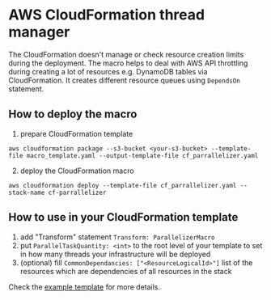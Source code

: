 # AWS CloudFormation thread manager

The CloudFormation doesn't manage or check resource creation limits during the deployment. The macro helps to deal with AWS API throttling during creating a lot of resources e.g. DynamoDB tables via CloudFormation. It creates different resource queues using `DependsOn` statement.

## How to deploy the macro
1. prepare CloudFormation template

`aws cloudformation package --s3-bucket <your-s3-bucket> --template-file macro_template.yaml --output-template-file cf_parrallelizer.yaml`

2. deploy the CloudFormation macro

`aws cloudformation deploy --template-file cf_parrallelizer.yaml --stack-name cf-parrallelizer`

## How to use in your CloudFormation template
1. add "Transform" statement `Transform: ParallelizerMacro`
2. put `ParallelTaskQuantity: <int>` to the root level of your template to set in how many threads your infrastructure will be deployed 
3. (optional) fill `CommonDependancies: ["<ResourceLogicalId>"]` list of the resources which are dependencies of all resources in the stack

Check the [example template](demo.json) for more details.
